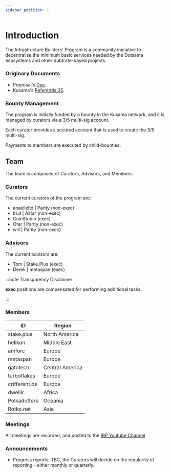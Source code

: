 ```yaml
---
sidebar_position: 1
---
```


# Introduction

The Infrastructure Builders' Program is a community iniciative to decentralise the minimum basic services needed by the Dotsama ecosystems and other Subtrate-based projects.

### Originary Documents

- Proposal's [Doc](https://docs.google.com/document/d/16USQYVhlyAlrU829EUB2TRoqUC0nnfoS_uCdZ84HT8k).
- Kusama's [Referenda 35](https://kusama.polkassembly.io/referenda/35).

### Bounty Management

The program is initially funded by a bounty in the Kusama network, and it is managed by curators via a 3/5 multi-sig account.

Each curator provides a secured account that is used to create the 3/5 multi-sig.

Payments to members are executed by child-bounties.

## Team

The team is composed of Curators, Advisors, and Members:

### Curators

The current curators of the program are:

- anaelleltd | Parity (non-exec)
- bLd | Astar (non-exec)
- CoinStudio (exec)
- Otar | Parity (non-exec)
- will | Parity (non-exec)

### Advisors

The current advisors are:

- Tom | Stake.Plus (exec)
- Derek | metaspan (exec)

:::note Transparency Disclaimer

**exec** positions are compensated for performing additional tasks.

:::

### Members

| ID            | Region          |
| ------------- | --------------- |
| stake.plus    | North America   |
| helikon       | Middle East     |
| amforc        | Europe          |
| metaspan      | Europe          |
| gatotech      | Central America |
| turboflakes   | Europe          |
| crifferent.de | Europe          |
| dwellir       | Africa          |
| Polkadotters  | Oceania         |
| Rotko.net     | Asia            |
### Meetings

All meetings are recorded, and posted to the [IBP Youtube Channel](https://www.youtube.com/@ibp.network)

### Announcements

- Progress reports: TBC, the Curators will decide on the regularity of reporting - either monthly or quarterly.